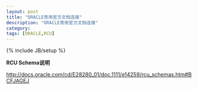 ```yaml
---
layout: post
title: "ORACLE常用官方文档连接"
description: "ORACLE常用官方文档连接"
category: 
tags: [ORACLE,RCU]
---
```

{% include JB/setup %}

**RCU Schema说明**

http://docs.oracle.com/cd/E28280_01/doc.1111/e14259/rcu_schemas.htm#BCFJAGEJ
